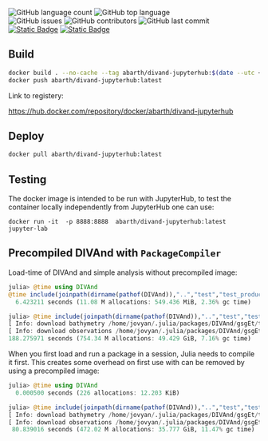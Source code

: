 ![GitHub language count](https://img.shields.io/github/languages/count/gher-uliege/DIVAnd-jupyterhub) ![GitHub top language](https://img.shields.io/github/languages/top/gher-uliege/DIVAnd-jupyterhub)           
![GitHub issues](https://img.shields.io/github/issues/gher-uliege/DIVAnd-jupyterhub) ![GitHub contributors](https://img.shields.io/github/contributors/gher-uliege/DIVAnd-jupyterhub) ![GitHub last commit](https://img.shields.io/github/last-commit/gher-uliege/DIVAnd-jupyterhub)      
[![Static Badge](https://img.shields.io/badge/Project-FAIR--EASE-blue)](https://fairease.eu/)  [![Static Badge](https://img.shields.io/badge/Project-Blue--Cloud--2026-blue)](https://blue-cloud.org/)

## Build

```bash
docker build . --no-cache --tag abarth/divand-jupyterhub:$(date --utc +%Y-%m-%dT%H%M)  --tag abarth/divand-jupyterhub:latest
docker push abarth/divand-jupyterhub:latest
```

Link to registery:

https://hub.docker.com/repository/docker/abarth/divand-jupyterhub

## Deploy


```bash
docker pull abarth/divand-jupyterhub:latest
```


## Testing

The docker image is intended to be run with JupyterHub, to test the container locally independently from JupyterHub one can use:

```
docker run -it  -p 8888:8888  abarth/divand-jupyterhub:latest  jupyter-lab
```

## Precompiled DIVAnd with `PackageCompiler`


Load-time of DIVAnd and simple analysis without precompiled image:

```julia
julia> @time using DIVAnd
@time include(joinpath(dirname(pathof(DIVAnd)),"..","test","test_product.jl"))
  6.423211 seconds (11.08 M allocations: 549.436 MiB, 2.36% gc time)

julia> @time include(joinpath(dirname(pathof(DIVAnd)),"..","test","test_product.jl"))
[ Info: download bathymetry /home/jovyan/.julia/packages/DIVAnd/gsgEt/test/../../DIVAnd-example-data/Global/Bathymetry/gebco_30sec_16.nc
[ Info: download observations /home/jovyan/.julia/packages/DIVAnd/gsgEt/test/../../DIVAnd-example-data/Provencal/WOD-Salinity.nc
188.275971 seconds (754.34 M allocations: 49.429 GiB, 7.16% gc time)
```

When you first load and run a package in a session, Julia needs to compile it first. This creates some overhead on first use with can be removed by using a precompiled image:


```julia
julia> @time using DIVAnd
  0.000500 seconds (226 allocations: 12.203 KiB)

julia> @time include(joinpath(dirname(pathof(DIVAnd)),"..","test","test_product.jl"))
[ Info: download bathymetry /home/jovyan/.julia/packages/DIVAnd/gsgEt/test/../../DIVAnd-example-data/Global/Bathymetry/gebco_30sec_16.nc
[ Info: download observations /home/jovyan/.julia/packages/DIVAnd/gsgEt/test/../../DIVAnd-example-data/Provencal/WOD-Salinity.nc
 80.839016 seconds (472.02 M allocations: 35.777 GiB, 11.47% gc time)
```
